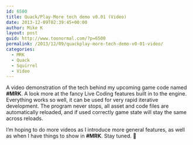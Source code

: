 ```yaml
---
id: 6500
title: Quack/Play-More tech demo v0.01 (Video)
date: 2013-12-09T02:39:45+00:00
author: Mike K
layout: post
guid: http://www.toonormal.com/?p=6500
permalink: /2013/12/09/quackplay-more-tech-demo-v0-01-video/
categories:
  - MRK
  - Quack
  - Squirrel
  - Video
---
```

<center>
</center>


  
A video demonstration of the tech behind my upcoming game code named **#MRK**. A look more at the fancy Live Coding features built in to the engine. Everything works so well, it can be used for very rapid iterative development. The program never stops, all asset and code files are automatically reloaded, and if used correctly game state will stay the same across reloads.

I&#8217;m hoping to do more videos as I introduce more general features, as well as when I have things to show in **#MRK**. Stay tuned. 🙂